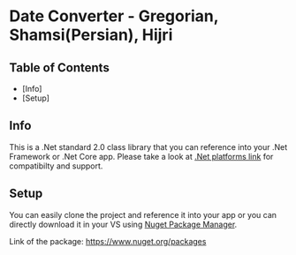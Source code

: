 ﻿# Date Converter - Gregorian, Shamsi(Persian), Hijri

## Table of Contents
* [Info]
* [Setup]

## Info
This is a .Net standard 2.0 class library that you can reference into your .Net Framework or .Net Core app.
Please take a look at [.Net platforms link](https://dotnet.microsoft.com/platform/dotnet-standard) for compatibilty and support.

## Setup
You can easily clone the project and reference it into your app or you can directly download it in your VS using 
[Nuget Package Manager](https://www.nuget.org/packages).

Link of the package:
https://www.nuget.org/packages